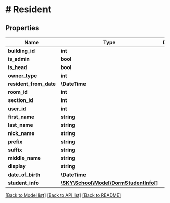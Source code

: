 # # Resident

## Properties

Name | Type | Description | Notes
------------ | ------------- | ------------- | -------------
**building_id** | **int** |  | [optional]
**is_admin** | **bool** |  | [optional]
**is_head** | **bool** |  | [optional]
**owner_type** | **int** |  | [optional]
**resident_from_date** | **\DateTime** |  | [optional]
**room_id** | **int** |  | [optional]
**section_id** | **int** |  | [optional]
**user_id** | **int** |  | [optional]
**first_name** | **string** |  | [optional]
**last_name** | **string** |  | [optional]
**nick_name** | **string** |  | [optional]
**prefix** | **string** |  | [optional]
**suffix** | **string** |  | [optional]
**middle_name** | **string** |  | [optional]
**display** | **string** |  | [optional]
**date_of_birth** | **\DateTime** |  | [optional]
**student_info** | [**\SKY\School\Model\DormStudentInfo[]**](DormStudentInfo.md) |  | [optional]

[[Back to Model list]](../../README.md#models) [[Back to API list]](../../README.md#endpoints) [[Back to README]](../../README.md)
